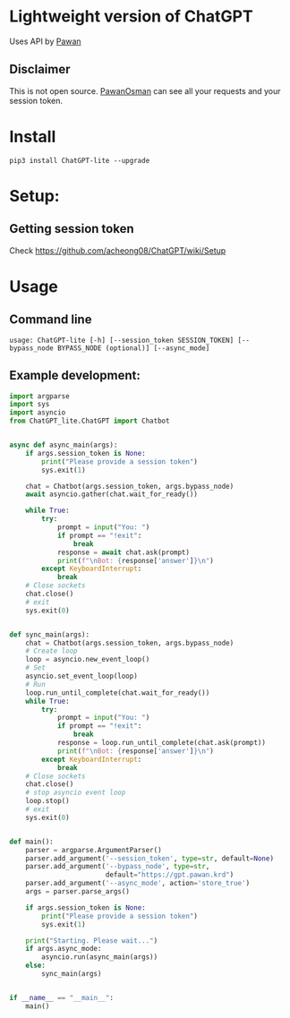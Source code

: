 # Lightweight version of ChatGPT
Uses API by [Pawan](https://github.com/PawanOsman/)

## Disclaimer
This is not open source. [PawanOsman](https://github.com/PawanOsman/) can see all your requests and your session token.

# Install
`pip3 install ChatGPT-lite --upgrade`

# Setup:

## Getting session token
Check https://github.com/acheong08/ChatGPT/wiki/Setup

# Usage

## Command line

```
usage: ChatGPT-lite [-h] [--session_token SESSION_TOKEN] [--bypass_node BYPASS_NODE (optional)] [--async_mode]
```

## Example development:
```python
import argparse
import sys
import asyncio
from ChatGPT_lite.ChatGPT import Chatbot


async def async_main(args):
    if args.session_token is None:
        print("Please provide a session token")
        sys.exit(1)

    chat = Chatbot(args.session_token, args.bypass_node)
    await asyncio.gather(chat.wait_for_ready())

    while True:
        try:
            prompt = input("You: ")
            if prompt == "!exit":
                break
            response = await chat.ask(prompt)
            print(f"\nBot: {response['answer']}\n")
        except KeyboardInterrupt:
            break
    # Close sockets
    chat.close()
    # exit
    sys.exit(0)


def sync_main(args):
    chat = Chatbot(args.session_token, args.bypass_node)
    # Create loop
    loop = asyncio.new_event_loop()
    # Set
    asyncio.set_event_loop(loop)
    # Run
    loop.run_until_complete(chat.wait_for_ready())
    while True:
        try:
            prompt = input("You: ")
            if prompt == "!exit":
                break
            response = loop.run_until_complete(chat.ask(prompt))
            print(f"\nBot: {response['answer']}\n")
        except KeyboardInterrupt:
            break
    # Close sockets
    chat.close()
    # stop asyncio event loop
    loop.stop()
    # exit
    sys.exit(0)


def main():
    parser = argparse.ArgumentParser()
    parser.add_argument('--session_token', type=str, default=None)
    parser.add_argument('--bypass_node', type=str,
                        default="https://gpt.pawan.krd")
    parser.add_argument('--async_mode', action='store_true')
    args = parser.parse_args()

    if args.session_token is None:
        print("Please provide a session token")
        sys.exit(1)

    print("Starting. Please wait...")
    if args.async_mode:
        asyncio.run(async_main(args))
    else:
        sync_main(args)


if __name__ == "__main__":
    main()
```
